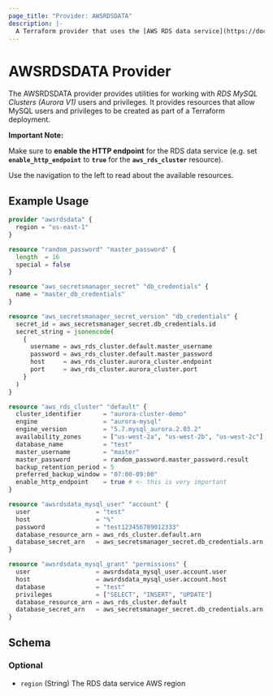 ```yaml
---
page_title: "Provider: AWSRDSDATA"
description: |-
  A Terraform provider that uses the [AWS RDS data service](https://docs.aws.amazon.com/AmazonRDS/latest/AuroraUserGuide/data-api.html) to provision MySQL users and grant privileges.
---
```


# AWSRDSDATA Provider

The AWSRDSDATA provider provides utilities for working with *RDS MySQL Clusters (Aurora V1)*
users and privileges. It provides resources that allow MySQL users and privileges 
to be created as part of a Terraform deployment.

**Important Note:**

Make sure to **enable the HTTP endpoint** for the RDS data service (e.g. set **`enable_http_endpoint`** to **`true`** for the **`aws_rds_cluster`** resource).

Use the navigation to the left to read about the available resources.

## Example Usage

```terraform
provider "awsrdsdata" {
  region = "us-east-1"
}

resource "random_password" "master_password" {
  length  = 16
  special = false
}

resource "aws_secretsmanager_secret" "db_credentials" {
  name = "master_db_credentials"
}

resource "aws_secretsmanager_secret_version" "db_credentials" {
  secret_id = aws_secretsmanager_secret.db_credentials.id
  secret_string = jsonencode(
    {
      username = aws_rds_cluster.default.master_username
      password = aws_rds_cluster.default.master_password
      host     = aws_rds_cluster.aurora_cluster.endpoint
      port     = aws_rds_cluster.aurora_cluster.port
    }
  )
}

resource "aws_rds_cluster" "default" {
  cluster_identifier      = "aurora-cluster-demo"
  engine                  = "aurora-mysql"
  engine_version          = "5.7.mysql_aurora.2.03.2"
  availability_zones      = ["us-west-2a", "us-west-2b", "us-west-2c"]
  database_name           = "test"
  master_username         = "master"
  master_password         = random_password.master_password.result
  backup_retention_period = 5
  preferred_backup_window = "07:00-09:00"
  enable_http_endpoint    = true # <- this is very important
}

resource "awsrdsdata_mysql_user" "account" {
  user                  = "test"
  host                  = "%"
  password              = "test123456789012333"
  database_resource_arn = aws_rds_cluster.default.arn
  database_secret_arn   = aws_secretsmanager_secret.db_credentials.arn
}

resource "awsrdsdata_mysql_grant" "permissions" {
  user                  = awsrdsdata_mysql_user.account.user
  host                  = awsrdsdata_mysql_user.account.host
  database              = "test"
  privileges            = ["SELECT", "INSERT", "UPDATE"]
  database_resource_arn = aws_rds_cluster.default
  database_secret_arn   = aws_secretsmanager_secret.db_credentials.arn
}
```

<!-- schema generated by tfplugindocs -->
## Schema

### Optional

- `region` (String) The RDS data service AWS region
